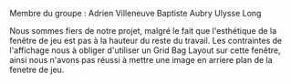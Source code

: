 Membre du groupe :
Adrien Villeneuve
Baptiste Aubry
Ulysse Long

Nous sommes fiers de notre projet, malgré le fait que l'esthétique de la fenêtre de jeu est pas à la hauteur du reste du travail. 
Les contraintes de l'affichage nous à obliger d'utiliser un Grid Bag Layout sur cette fenêtre, ainsi nous n'avons pas réussi à mettre une image en arriere plan de la fenetre de jeu.
